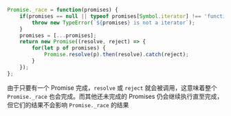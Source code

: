 ```JavaScript
Promise._race = function(promises) {
    if(promises == null || typeof promises[Symbol.iterator] !== 'function') {
        throw new TypeError(`${promises} is not a iterator`);
    }
    promises = [...promises];
    return new Promise((resolve, reject) => {
        for(let p of promises) {
            Promise.resolve(p).then(resolve).catch(reject);
        }
    });
};
```

由于只要有一个 Promise 完成，`resolve` 或 `reject` 就会被调用，这意味着整个 `Promise._race` 也会完成。而其他还未完成的 Promises 仍会继续执行直至完成，但它们的结果不会影响 `Promise._race` 的结果
